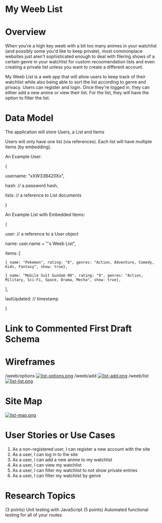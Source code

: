 # My Weeb List

# Overview

When you're a high key weeb with a bit too many animes in your watchlist (and possibly some you'd like to keep private), most commonplace websites just aren't sophisticated enough to deal with filering shows of a certain genre in your watchlist for custom recoomendation lists and even creating a private list unless you want to create a different account.   

My Weeb List is a web app that will allow users to keep track of their watchlist while also being able to sort the list according to genre and privacy. Users can register and login. Once they're logged in, they can either add a new anime or view their list. For the list, they will have the option to filter the list.

# Data Model

The application will store Users, a List and Items

Users will only have one list (via references).
Each list will have multiple items (by embedding).

An Example User:

{

  username: "xXW33B420Xx",

  hash: // a password hash,
  
  lists: // a reference to List documents
  
}

An Example List with Embedded Items: 

{

  user: // a reference to a User object
  
  name: user.name + "'s Weeb List",
  
  items: [
  
    { name: "Pokemon", rating: "8", genres: "Action, Adventure, Comedy, Kids, Fantasy", show: true},
    
    { name: "Mobile Suit Gundam 00", rating: "9", genres: "Action, Military, Sci-Fi, Space, Drama, Mecha", show: true},
    
  ],
  
  lastUpdated: // timestamp
  
}

# Link to Commented First Draft Schema

# Wireframes

/weeb/options
[![list-options.png](https://i.postimg.cc/Y9jyQSTh/list-options.png)](https://postimg.cc/JDVqLRrL)
/weeb/add
[![list-add.png](https://i.postimg.cc/RhLfF7Gf/list-add.png)](https://postimg.cc/Cnddrf3L)
/weeb/list
[![list-list.png](https://i.postimg.cc/pTnJ25gY/list-list.png)](https://postimg.cc/VrmCgvsd)

# Site Map
[![list-map.png](https://i.postimg.cc/Rh78ZDjR/list-map.png)](https://postimg.cc/YLS8Xb2G)

# User Stories or Use Cases

1. As a non-registered user, I can register a new account with the site
2. As a user, I can log in to the site
3. As a user, I can add a new anime to my watchlist
4. As a user, I can view my watchlist
5. As a user, I can filter my watchlist to not show private entries
6. As a user, I can filter my watchlist by genre

# Research Topics

(3 points) Unit testing with JavaScript
(5 points) Automated functional testing for all of your routes

